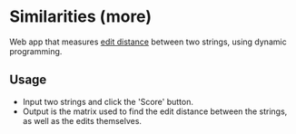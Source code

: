 # Similarities (more)

Web app that measures <a href="https://en.wikipedia.org/wiki/Edit_distance">edit distance<a> between two strings, using dynamic programming.

<h2>Usage</h2>
<ul>
  <li>Input two strings and click the 'Score' button.</li>
  <li>Output is the matrix used to find the edit distance between the strings, as well as the edits themselves.</li>
</ul>
